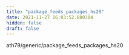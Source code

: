 ```yaml
---
title: "package_feeds_packages_hs20"
date: 2021-11-27 16:03:52.880304
hidden: false
draft: false
---
```


ath79/generic/package_feeds_packages_hs20

